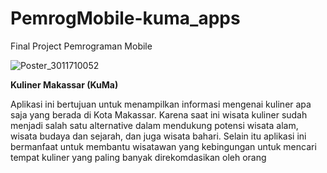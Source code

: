 # PemrogMobile-kuma_apps
Final Project Pemrograman Mobile

![Poster_3011710052](https://user-images.githubusercontent.com/39259006/164460154-72850b1b-e5c2-464d-85fc-bb44a2961575.png)



<b> Kuliner Makassar (KuMa)</b>
<p>Aplikasi ini bertujuan untuk menampilkan informasi mengenai kuliner apa saja yang berada di Kota Makassar. Karena saat ini wisata kuliner sudah menjadi salah satu alternative dalam mendukung potensi wisata alam, wisata budaya dan sejarah, dan juga wisata bahari. Selain itu aplikasi ini bermanfaat untuk membantu wisatawan yang kebingungan untuk mencari tempat kuliner yang paling banyak direkomdasikan oleh orang</p>
